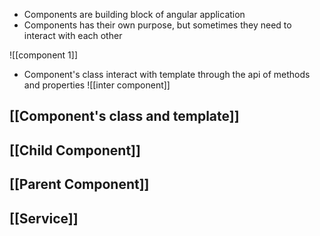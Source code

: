 * Components are building block of angular application
* Components has their own purpose, but sometimes they need to interact with each other

![[component 1]]

* Component's class interact with template through the api of methods and properties 
![[inter component]]


## [[Component's class and template]]


## [[Child Component]]

## [[Parent Component]]

## [[Service]]
